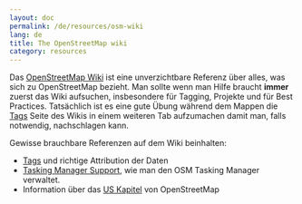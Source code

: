 ```yaml
---
layout: doc
permalink: /de/resources/osm-wiki
lang: de
title: The OpenStreetMap wiki
category: resources
---
```


Das [OpenStreetMap Wiki](http://wiki.openstreetmap.org) ist eine unverzichtbare Referenz über alles, was sich zu OpenStreetMap bezieht. Man sollte wenn man Hilfe braucht ****immer**** zuerst das Wiki aufsuchen, insbesondere für Tagging, Projekte und für Best Practices. Tatsächlich ist es eine gute Übung während dem Mappen die [Tags](http://wiki.openstreetmap.org/wiki/Tags) Seite des Wikis in einem weiteren Tab aufzumachen damit man, falls notwendig, nachschlagen kann.

Gewisse brauchbare Referenzen auf dem Wiki beinhalten:
- [Tags](http://wiki.openstreetmap.org/wiki/Tags) und richtige Attribution der Daten
- [Tasking Manager Support](http://wiki.openstreetmap.org/wiki/Tasking_manager_admin), wie man den OSM Tasking Manager verwaltet.
- Information über das [US Kapitel](http://wiki.openstreetmap.org/wiki/Foundation/Local_Chapters/United_States) von OpenStreetMap
